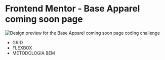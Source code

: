 # Frontend Mentor - Base Apparel coming soon page

![Design preview for the Base Apparel coming soon page coding challenge](./design/desktop-preview.jpg)

- GRID
- FLEXBOX
- METODOLOGIA BEM